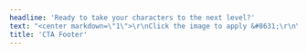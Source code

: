 ```yaml
---
headline: 'Ready to take your characters to the next level?'
text: "<center markdown=\"1\">\r\nClick the image to apply &#8631;\r\n\r\n[![Apply Now](StoryThreads_ApplyButton.png)](https://forms.gle/gSjLLTvca513spno6?target=_blank)\r\n\r\nApplications open Oct. 1st - Nov. 1st\r\n\r\n<a href=\"/story-threads/StoryThreads_TermsandConditions.pdf?target=_blank\" class=\"button\" style=\"display: inline-block;\">Terms</a>\r\n</center>"
title: 'CTA Footer'
---
```


